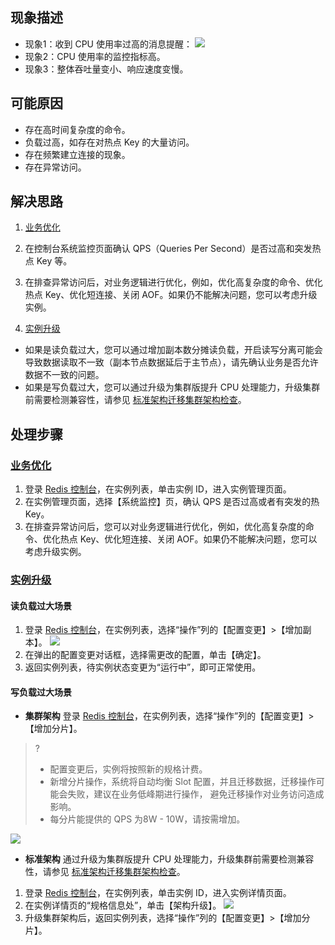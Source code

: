 
## 现象描述
- 现象1：收到 CPU 使用率过高的消息提醒：
![](https://main.qcloudimg.com/raw/42aee922019672adc5e3064174362177.png)
- 现象2：CPU 使用率的监控指标高。
- 现象3：整体吞吐量变小、响应速度变慢。

## 可能原因
- 存在高时间复杂度的命令。
- 负载过高，如存在对热点 Key 的大量访问。
- 存在频繁建立连接的现象。
- 存在异常访问。

## 解决思路
1. [业务优化](#ywyh)
 1. 在控制台系统监控页面确认 QPS（Queries Per Second）是否过高和突发热点 Key 等。
 2. 在排查异常访问后，对业务逻辑进行优化，例如，优化高复杂度的命令、优化热点 Key、优化短连接、关闭 AOF。如果仍不能解决问题，您可以考虑升级实例。

2. [实例升级](#slsj)
 - 如果是读负载过大，您可以通过增加副本数分摊读负载，开启读写分离可能会导致数据读取不一致（副本节点数据延后于主节点），请先确认业务是否允许数据不一致的问题。
 - 如果是写负载过大，您可以通过升级为集群版提升 CPU 处理能力，升级集群前需要检测兼容性，请参见 [标准架构迁移集群架构检查](https://cloud.tencent.com/document/product/239/43697)。

## 处理步骤
### [业务优化](id:ywyh)
1. 登录 [Redis 控制台](https://console.cloud.tencent.com/redis)，在实例列表，单击实例 ID，进入实例管理页面。
2. 在实例管理页面，选择【系统监控】页，确认 QPS 是否过高或者有突发的热 Key。
3. 在排查异常访问后，您可以对业务逻辑进行优化，例如，优化高复杂度的命令、优化热点 Key、优化短连接、关闭 AOF。如果仍不能解决问题，您可以考虑升级实例。

### [实例升级](id:slsj)
#### 读负载过大场景
1. 登录 [Redis 控制台](https://console.cloud.tencent.com/redis)，在实例列表，选择“操作”列的【配置变更】>【增加副本】。
![](https://main.qcloudimg.com/raw/740453d3b1bf2ca22c601aa819b2db21.png)
2. 在弹出的配置变更对话框，选择需更改的配置，单击【确定】。
3. 返回实例列表，待实例状态变更为“运行中”，即可正常使用。

#### 写负载过大场景
- **集群架构**
登录 [Redis 控制台](https://console.cloud.tencent.com/redis)，在实例列表，选择“操作”列的【配置变更】>【增加分片】。
>?
>- 配置变更后，实例将按照新的规格计费。
>- 新增分片操作，系统将自动均衡 Slot 配置，并且迁移数据，迁移操作可能会失败，建议在业务低峰期进行操作， 避免迁移操作对业务访问造成影响。
>- 每分片能提供的 QPS 为8W - 10W，请按需增加。
>
![](https://main.qcloudimg.com/raw/820f6831090f4ed1e2b0364507eec8a5.png)

- **标准架构**
通过升级为集群版提升 CPU 处理能力，升级集群前需要检测兼容性，请参见 [标准架构迁移集群架构检查](https://cloud.tencent.com/document/product/239/43697)。
 1. 登录 [Redis 控制台](https://console.cloud.tencent.com/redis)，在实例列表，单击实例 ID，进入实例详情页面。
 2. 在实例详情页的“规格信息处”，单击【架构升级】。
![](https://main.qcloudimg.com/raw/75b2e8010b3420f9c31244bb3fa26ee6.png)
 3. 升级集群架构后，返回实例列表，选择“操作”列的【配置变更】>【增加分片】。
